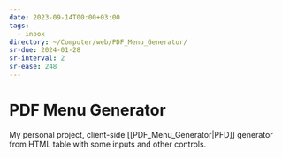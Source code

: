 ```yaml
---
date: 2023-09-14T00:00+03:00
tags:
  - inbox
directory: ~/Computer/web/PDF_Menu_Generator/
sr-due: 2024-01-28
sr-interval: 2
sr-ease: 248
---
```


# PDF Menu Generator

My personal project, client-side [[PDF_Menu_Generator|PFD]] generator from HTML
table with some inputs and other controls.
